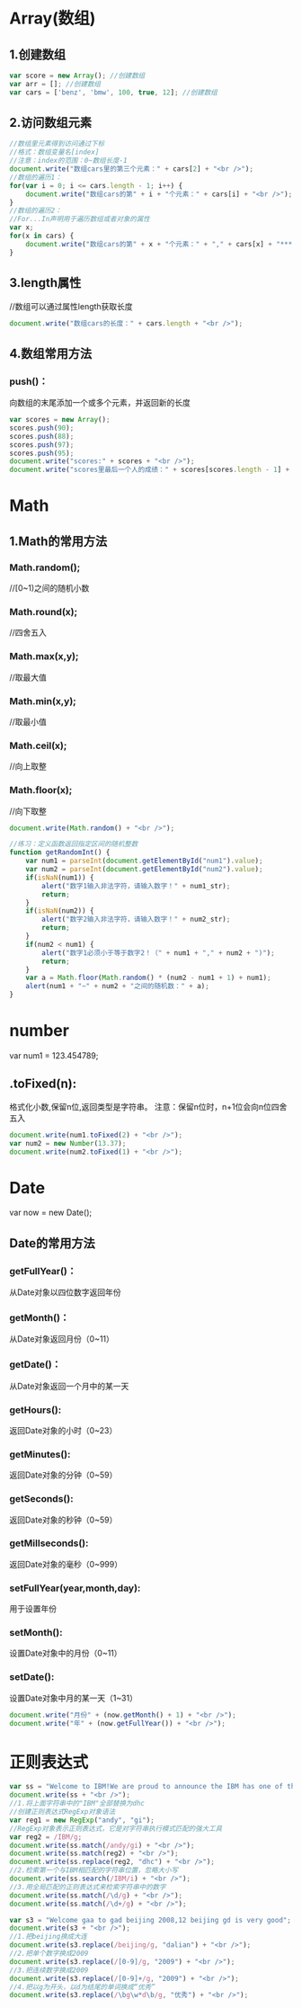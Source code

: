 # Array(数组)

## 1.创建数组

```js
var score = new Array(); //创建数组
var arr = []; //创建数组
var cars = ['benz', 'bmw', 100, true, 12]; //创建数组
```

## 2.访问数组元素

```js
//数组里元素得到访问通过下标
//格式：数组变量名[index]
//注意：index的范围：0~数组长度-1
document.write("数组cars里的第三个元素：" + cars[2] + "<br />");
//数组的遍历1：
for(var i = 0; i <= cars.length - 1; i++) {
	document.write("数组cars的第" + i + "个元素：" + cars[i] + "<br />");
}
//数组的遍历2：
//For...In声明用于遍历数组或者对象的属性
var x;
for(x in cars) {
	document.write("数组cars的第" + x + "个元素：" + "," + cars[x] + "****<br />");
}
```

## 3.length属性

//数组可以通过属性length获取长度

```js
document.write("数组cars的长度：" + cars.length + "<br />");
```

## 4.数组常用方法

### push()：

向数组的末尾添加一个或多个元素，并返回新的长度

```js
var scores = new Array();
scores.push(90);
scores.push(88);
scores.push(97);
scores.push(95);
document.write("scores:" + scores + "<br />");
document.write("scores里最后一个人的成绩：" + scores[scores.length - 1] + "<br />");
```



# Math 

## 1.Math的常用方法

### Math.random();

 //[0~1)之间的随机小数

### Math.round(x);

 //四舍五入

### Math.max(x,y);

 //取最大值

### Math.min(x,y);

 //取最小值

### Math.ceil(x);

 //向上取整

### Math.floor(x);

 //向下取整

```js
document.write(Math.random() + "<br />");
```

```js
//练习：定义函数返回指定区间的随机整数
function getRandomInt() {
	var num1 = parseInt(document.getElementById("num1").value);
	var num2 = parseInt(document.getElementById("num2").value);
	if(isNaN(num1)) {
		alert("数字1输入非法字符，请输入数字！" + num1_str);
		return;
	}
	if(isNaN(num2)) {
		alert("数字2输入非法字符，请输入数字！" + num2_str);
		return;
	}
	if(num2 < num1) {
		alert("数字1必须小于等于数字2！（" + num1 + "," + num2 + ")");
		return;
	}
	var a = Math.floor(Math.random() * (num2 - num1 + 1) + num1);
	alert(num1 + "~" + num2 + "之间的随机数：" + a);
}
```

# number 

var num1 = 123.454789;

## .toFixed(n):

格式化小数,保留n位,返回类型是字符串。
注意：保留n位时，n+1位会向n位四舍五入

```js
document.write(num1.toFixed(2) + "<br />");
var num2 = new Number(13.37);
document.write(num2.toFixed(1) + "<br />");
```

# Date

var now = new Date();

## Date的常用方法

### getFullYear()：

从Date对象以四位数字返回年份

### getMonth()：

从Date对象返回月份（0~11）

### getDate()：

从Date对象返回一个月中的某一天

### getHours():

返回Date对象的小时（0~23）

### getMinutes():

返回Date对象的分钟（0~59）

### getSeconds():

返回Date对象的秒钟（0~59）

### getMillseconds():

返回Date对象的毫秒（0~999）

### setFullYear(year,month,day):

用于设置年份

### setMonth():

设置Date对象中的月份（0~11）

### setDate():

设置Date对象中月的某一天（1~31）

```js
document.write("月份" + (now.getMonth() + 1) + "<br />");
document.write("年" + (now.getFullYear()) + "<br />");
```

# 正则表达式

```js
var ss = "Welcome to IBM!We are proud to announce the IBM has one of the largest Web Developers sites in the world.2015/10/19";
document.write(ss + "<br />");
//1.将上面字符串中的"IBM"全部替换为dhc
//创建正则表达式RegExp对象语法
var reg1 = new RegExp("andy", "gi");
//RegExp对象表示正则表达式，它是对字符串执行模式匹配的强大工具
var reg2 = /IBM/g;
document.write(ss.match(/andy/gi) + "<br />");
document.write(ss.match(reg2) + "<br />");
document.write(ss.replace(reg2, "dhc") + "<br />");
//2.检索第一个与IBM相匹配的字符串位置，忽略大小写
document.write(ss.search(/IBM/i) + "<br />");
//3.用全局匹配的正则表达式来检索字符串中的数字
document.write(ss.match(/\d/g) + "<br />");
document.write(ss.match(/\d+/g) + "<br />");

var s3 = "Welcome gaa to gad beijing 2008,12 beijing gd is very good";
document.write(s3 + "<br />");
//1.把beijing换成大连
document.write(s3.replace(/beijing/g, "dalian") + "<br />");
//2.把单个数字换成2009
document.write(s3.replace(/[0-9]/g, "2009") + "<br />");
//3.把连续数字换成2009
document.write(s3.replace(/[0-9]+/g, "2009") + "<br />");
//4.把以g为开头，以d为结尾的单词换成“优秀”
document.write(s3.replace(/\bg\w*d\b/g, "优秀") + "<br />");
```





